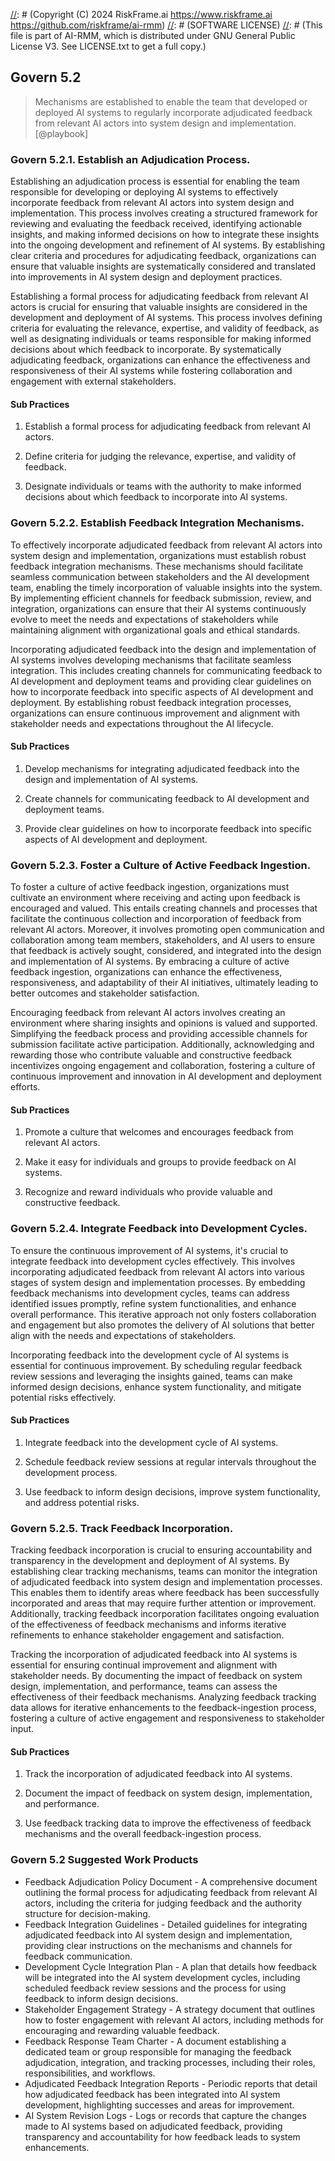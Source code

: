 [//]: # (COPYRIGHT)
[//]: # (RiskFrame.ai - AI Risk Management and Resilience Framework)
[//]: # (Copyright (C) 2024 RiskFrame.ai https://www.riskframe.ai https://github.com/riskframe/ai-rmm)
[//]: # (SOFTWARE LICENSE)
[//]: # (This file is part of AI-RMM, which is distributed under GNU General Public License V3. See LICENSE.txt to get a full copy.)
    
## Govern 5.2
> Mechanisms are established to enable the team that developed or deployed AI systems to regularly incorporate adjudicated feedback from relevant AI actors into system design and implementation. [@playbook]

### Govern 5.2.1. Establish an Adjudication Process.

Establishing an adjudication process is essential for enabling the team responsible for developing or deploying AI systems to effectively incorporate feedback from relevant AI actors into system design and implementation. This process involves creating a structured framework for reviewing and evaluating the feedback received, identifying actionable insights, and making informed decisions on how to integrate these insights into the ongoing development and refinement of AI systems. By establishing clear criteria and procedures for adjudicating feedback, organizations can ensure that valuable insights are systematically considered and translated into improvements in AI system design and deployment practices.

Establishing a formal process for adjudicating feedback from relevant AI actors is crucial for ensuring that valuable insights are considered in the development and deployment of AI systems. This process involves defining criteria for evaluating the relevance, expertise, and validity of feedback, as well as designating individuals or teams responsible for making informed decisions about which feedback to incorporate. By systematically adjudicating feedback, organizations can enhance the effectiveness and responsiveness of their AI systems while fostering collaboration and engagement with external stakeholders.

#### Sub Practices

1. Establish a formal process for adjudicating feedback from relevant AI actors.

2. Define criteria for judging the relevance, expertise, and validity of feedback.

3. Designate individuals or teams with the authority to make informed decisions about which feedback to incorporate into AI systems.

### Govern 5.2.2. Establish Feedback Integration Mechanisms.

To effectively incorporate adjudicated feedback from relevant AI actors into system design and implementation, organizations must establish robust feedback integration mechanisms. These mechanisms should facilitate seamless communication between stakeholders and the AI development team, enabling the timely incorporation of valuable insights into the system. By implementing efficient channels for feedback submission, review, and integration, organizations can ensure that their AI systems continuously evolve to meet the needs and expectations of stakeholders while maintaining alignment with organizational goals and ethical standards.

Incorporating adjudicated feedback into the design and implementation of AI systems involves developing mechanisms that facilitate seamless integration. This includes creating channels for communicating feedback to AI development and deployment teams and providing clear guidelines on how to incorporate feedback into specific aspects of AI development and deployment. By establishing robust feedback integration processes, organizations can ensure continuous improvement and alignment with stakeholder needs and expectations throughout the AI lifecycle.

#### Sub Practices

1. Develop mechanisms for integrating adjudicated feedback into the design and implementation of AI systems.

2. Create channels for communicating feedback to AI development and deployment teams.

3. Provide clear guidelines on how to incorporate feedback into specific aspects of AI development and deployment.

### Govern 5.2.3. Foster a Culture of Active Feedback Ingestion.

To foster a culture of active feedback ingestion, organizations must cultivate an environment where receiving and acting upon feedback is encouraged and valued. This entails creating channels and processes that facilitate the continuous collection and incorporation of feedback from relevant AI actors. Moreover, it involves promoting open communication and collaboration among team members, stakeholders, and AI users to ensure that feedback is actively sought, considered, and integrated into the design and implementation of AI systems. By embracing a culture of active feedback ingestion, organizations can enhance the effectiveness, responsiveness, and adaptability of their AI initiatives, ultimately leading to better outcomes and stakeholder satisfaction.

Encouraging feedback from relevant AI actors involves creating an environment where sharing insights and opinions is valued and supported. Simplifying the feedback process and providing accessible channels for submission facilitate active participation. Additionally, acknowledging and rewarding those who contribute valuable and constructive feedback incentivizes ongoing engagement and collaboration, fostering a culture of continuous improvement and innovation in AI development and deployment efforts.

#### Sub Practices

1. Promote a culture that welcomes and encourages feedback from relevant AI actors.

2. Make it easy for individuals and groups to provide feedback on AI systems.

3. Recognize and reward individuals who provide valuable and constructive feedback.

### Govern 5.2.4. Integrate Feedback into Development Cycles.

To ensure the continuous improvement of AI systems, it's crucial to integrate feedback into development cycles effectively. This involves incorporating adjudicated feedback from relevant AI actors into various stages of system design and implementation processes. By embedding feedback mechanisms into development cycles, teams can address identified issues promptly, refine system functionalities, and enhance overall performance. This iterative approach not only fosters collaboration and engagement but also promotes the delivery of AI solutions that better align with the needs and expectations of stakeholders.

Incorporating feedback into the development cycle of AI systems is essential for continuous improvement. By scheduling regular feedback review sessions and leveraging the insights gained, teams can make informed design decisions, enhance system functionality, and mitigate potential risks effectively.

#### Sub Practices

1. Integrate feedback into the development cycle of AI systems.

2. Schedule feedback review sessions at regular intervals throughout the development process.

3. Use feedback to inform design decisions, improve system functionality, and address potential risks.

### Govern 5.2.5. Track Feedback Incorporation.

Tracking feedback incorporation is crucial to ensuring accountability and transparency in the development and deployment of AI systems. By establishing clear tracking mechanisms, teams can monitor the integration of adjudicated feedback into system design and implementation processes. This enables them to identify areas where feedback has been successfully incorporated and areas that may require further attention or improvement. Additionally, tracking feedback incorporation facilitates ongoing evaluation of the effectiveness of feedback mechanisms and informs iterative refinements to enhance stakeholder engagement and satisfaction.

Tracking the incorporation of adjudicated feedback into AI systems is essential for ensuring continual improvement and alignment with stakeholder needs. By documenting the impact of feedback on system design, implementation, and performance, teams can assess the effectiveness of their feedback mechanisms. Analyzing feedback tracking data allows for iterative enhancements to the feedback-ingestion process, fostering a culture of active engagement and responsiveness to stakeholder input.

#### Sub Practices

1. Track the incorporation of adjudicated feedback into AI systems.

2. Document the impact of feedback on system design, implementation, and performance.

3. Use feedback tracking data to improve the effectiveness of feedback mechanisms and the overall feedback-ingestion process.

### Govern 5.2 Suggested Work Products

* Feedback Adjudication Policy Document - A comprehensive document outlining the formal process for adjudicating feedback from relevant AI actors, including the criteria for judging feedback and the authority structure for decision-making.
* Feedback Integration Guidelines - Detailed guidelines for integrating adjudicated feedback into AI system design and implementation, providing clear instructions on the mechanisms and channels for feedback communication.
* Development Cycle Integration Plan - A plan that details how feedback will be integrated into the AI system development cycles, including scheduled feedback review sessions and the process for using feedback to inform design decisions.
* Stakeholder Engagement Strategy - A strategy document that outlines how to foster engagement with relevant AI actors, including methods for encouraging and rewarding valuable feedback.
* Feedback Response Team Charter - A document establishing a dedicated team or group responsible for managing the feedback adjudication, integration, and tracking processes, including their roles, responsibilities, and workflows.
* Adjudicated Feedback Integration Reports - Periodic reports that detail how adjudicated feedback has been integrated into AI system development, highlighting successes and areas for improvement.
* AI System Revision Logs - Logs or records that capture the changes made to AI systems based on adjudicated feedback, providing transparency and accountability for how feedback leads to system enhancements.
